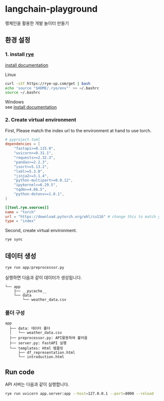# langchain-playground
랭체인을 활용한 개발 놀이터 만들기

## 환경 설정

### 1. install [rye](https://github.com/mitsuhiko/rye)

[install documentation](https://rye-up.com/guide/installation/#installing-rye)

Linux
```bash
curl -sSf https://rye-up.com/get | bash
echo 'source "$HOME/.rye/env"' >> ~/.bashrc
source ~/.bashrc
```

Windows  
see [install documentation](https://rye-up.com/guide/installation/)


### 2. Create virtual environment

First, Please match the index url to the environment at hand to use torch.

```toml
# pyproject.toml
dependencies = [
    "fastapi>=0.115.0",
    "uvicorn>=0.31.1",
    "requests>=2.32.3",
    "pandas>=2.2.3",
    "isort>=5.13.2",
    "lxml>=5.3.0",
    "jinja2>=3.1.4",
    "python-multipart>=0.0.12",
    "ipykernel>=6.29.5",
    "tqdm>=4.66.5",
    "python-dotenv>=1.0.1",
]

[[tool.rye.sources]]
name = "torch"
url = "https://download.pytorch.org/whl/cu116" # change this to match your environment
type = "index"
```

Second, create virtual environment.
```bash
rye sync
```

## 데이터 생성
```python
rye run app/preprocessor.py
```
실행하면 다음과 같이 데이터가 생성됩니다.

```
└── app
    ├── __pycache__
    └── data
        └── weather_data.csv
```

### 폴더 구성
```
app
  ├── data: 데이터 폴더
  │   └── weather_data.csv
  ├── preprocessor.py: API활용하여 불러옴
  ├── server.py: FastAPI 실행
  └── templates: Html 템플릿
      ├── df_representation.html
      └── introduction.html
```
## Run code

API 서버는 다음과 같이 실행합니다.
```sh
rye run uvicorn app.server:app --host=127.0.0.1 --port=8000 --reload
```
